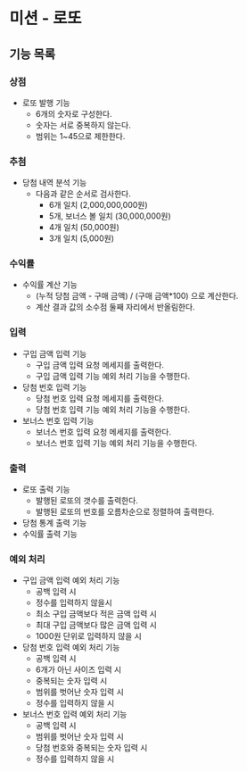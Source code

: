 # 미션 - 로또

## 기능 목록

### 상점

  - 로또 발행 기능
    - 6개의 숫자로 구성한다.
    - 숫자는 서로 중복하지 않는다.
    - 범위는 1~45으로 제한한다.

### 추첨

  - 당첨 내역 분석 기능
    - 다음과 같은 순서로 검사한다.
      - 6개 일치 (2,000,000,000원)
      - 5개, 보너스 볼 일치 (30,000,000원)
      - 4개 일치 (50,000원)
      - 3개 일치 (5,000원)

### 수익률

  - 수익률 계산 기능
    - (누적 당첨 금액 - 구매 금액) / (구매 금액*100) 으로 계산한다.
    - 계산 결과 값의 소수점 둘째 자리에서 반올림한다.
  
### 입력

  - 구입 금액 입력 기능
    - 구입 금액 입력 요청 메세지를 출력한다.
    - 구입 금액 입력 기능 예외 처리 기능을 수행한다.
  - 당첨 번호 입력 기능
    - 당첨 번호 입력 요청 메세지를 출력한다.
    - 당첨 번호 입력 기능 예외 처리 기능을 수행한다.
  - 보너스 번호 입력 기능
    - 보너스 번호 입력 요청 메세지를 출력한다.
    - 보너스 번호 입력 기능 예외 처리 기능을 수행한다.

### 출력

  - 로또 출력 기능
    - 발행된 로또의 갯수를 출력한다.
    - 발행된 로또의 번호를 오름차순으로 정렬하여 출력한다.
  - 당첨 통계 출력 기능
  - 수익률 출력 기능
  
### 예외 처리

  - 구입 금액 입력 예외 처리 기능
    - 공백 입력 시
    - 정수를 입력하지 않을시
    - 최소 구입 금액보다 적은 금액 입력 시
    - 최대 구입 금액보다 많은 금액 입력 시
    - 1000원 단위로 입력하지 않을 시
  - 당첨 번호 입력 예외 처리 기능
    - 공백 입력 시
    - 6개가 아닌 사이즈 입력 시
    - 중복되는 숫자 입력 시
    - 범위를 벗어난 숫자 입력 시
    - 정수를 입력하지 않을 시
  - 보너스 번호 입력 예외 처리 기능
    -  공백 입력 시
    -  범위를 벗어난 숫자 입력 시
    -  당첨 번호와 중복되는 숫자 입력 시
    -  정수를 입력하지 않을 시
